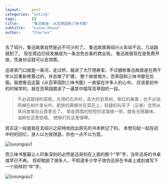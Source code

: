 ```yaml
---
layout:     post
categories: "outing"
tags:       []
title:      "鲁迅故居--从百草园到三味书屋"
subtitle:   "Luxun House"
author:     "Charles"
---
```


去了绍兴，鲁迅故居自然是必不可少的了。
鲁迅故居离绍兴火车站不远，几站路就到了。
现在周边已经发展成为一条古色古香的商业街。
鲁迅故居现在是免费开放，凭身份证就可以去领票。

迅哥家门口就是一条河，走过桥，就进了大厅德寿堂，不过据称鲁迅故居是在两千年以后重新修葺过的，并且做了扩建。
整个故居很大，百草园和三味书屋在后面。我想鲁迅这篇《从百草园到三味书屋》一直留在许多人的心中。
应该是初中的时候学的，我在百草园朗读了一遍其中描写百草园的一段。

> 不必说碧绿的菜畦，光滑的石井栏，高大的皂荚树，紫红的桑葚；也不必说鸣蝉在树叶里长吟，肥胖的黄蜂伏在菜花上，轻捷的叫天子（云雀）忽然从草间直窜向云霄里去了。
单是周围的短短的泥墙根一带，就有无限趣味。油蛉在这里低唱， 蟋蟀们在这里弹琴。

其实这一段是我在去绍兴之前特地找出原先的书本默记了的。
本想勾起一起在初中时的回忆，游人以为我得瑟，你也一点不以为意。

![luxunguju1]({{site.imageurl}}/luxunguju1.jpg)

 而三味书屋最让人印象深刻的必然是迅哥刻在上面的那个“早”字，当年迅哥的书桌或早已不再。
 但却勉励了很多人，不知道多少学子效仿迅哥在书桌上或刻或写下一个同样的“早”字。

![luxunguju2]({{site.imageurl}}/luxunguju2.jpg)